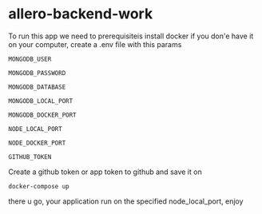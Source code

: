 # allero-backend-work

To run this app we need to prerequisiteis install docker if you don'e have it on your computer, create a .env file with this params

  `MONGODB_USER`
  
  `MONGODB_PASSWORD`
  
  `MONGODB_DATABASE`
  
  `MONGODB_LOCAL_PORT`
  
  `MONGODB_DOCKER_PORT`
  
  `NODE_LOCAL_PORT`
  
  `NODE_DOCKER_PORT`
  
  `GITHUB_TOKEN`
  
 
 Create a github token or app token to github and save it on 
 
`docker-compose up`
  
  
  there u go, your application run on the specified node_local_port, enjoy
